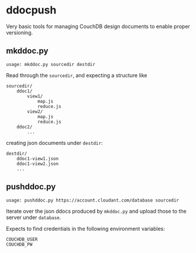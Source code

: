 # ddocpush

Very basic tools for managing CouchDB design documents to enable proper versioning.

## mkddoc.py

`usage: mkddoc.py sourcedir destdir`

Read through the `sourcedir`, and expecting a structure like

```text
sourcedir/
    ddoc1/
        view1/
            map.js
            reduce.js
        view2/
            map.js
            reduce.js
    ddoc2/
        ...
```

creating json documents under `destdir`:

```text
destdir/
    ddoc1-view1.json
    ddoc1-view2.json
    ...
```

## pushddoc.py

`usage: pushddoc.py https://account.cloudant.com/database sourcedir`

Iterate over the json ddocs produced by `mkddoc.py` and upload those
to the server under `database`.

Expects to find credentials in the following environment variables:

```text
COUCHDB_USER
COUCHDB_PW
```